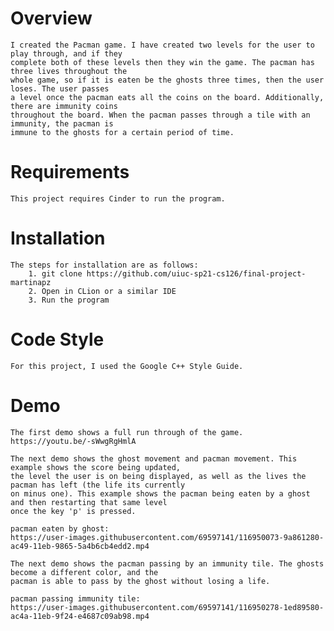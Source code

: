 # Overview

    I created the Pacman game. I have created two levels for the user to play through, and if they
    complete both of these levels then they win the game. The pacman has three lives throughout the 
    whole game, so if it is eaten be the ghosts three times, then the user loses. The user passes
    a level once the pacman eats all the coins on the board. Additionally, there are immunity coins 
    throughout the board. When the pacman passes through a tile with an immunity, the pacman is 
    immune to the ghosts for a certain period of time. 

# Requirements

    This project requires Cinder to run the program. 

# Installation

    The steps for installation are as follows: 
        1. git clone https://github.com/uiuc-sp21-cs126/final-project-martinapz
        2. Open in CLion or a similar IDE
        3. Run the program 

# Code Style

    For this project, I used the Google C++ Style Guide. 

# Demo

    The first demo shows a full run through of the game. 
    https://youtu.be/-sWwgRgHmlA

    The next demo shows the ghost movement and pacman movement. This example shows the score being updated, 
    the level the user is on being displayed, as well as the lives the pacman has left (the life its currently 
    on minus one). This example shows the pacman being eaten by a ghost and then restarting that same level 
    once the key 'p' is pressed. 
    
    pacman eaten by ghost:
    https://user-images.githubusercontent.com/69597141/116950073-9a861280-ac49-11eb-9865-5a4b6cb4edd2.mp4
    
    The next demo shows the pacman passing by an immunity tile. The ghosts become a different color, and the 
    pacman is able to pass by the ghost without losing a life.
    
    pacman passing immunity tile: 
    https://user-images.githubusercontent.com/69597141/116950278-1ed89580-ac4a-11eb-9f24-e4687c09ab98.mp4

